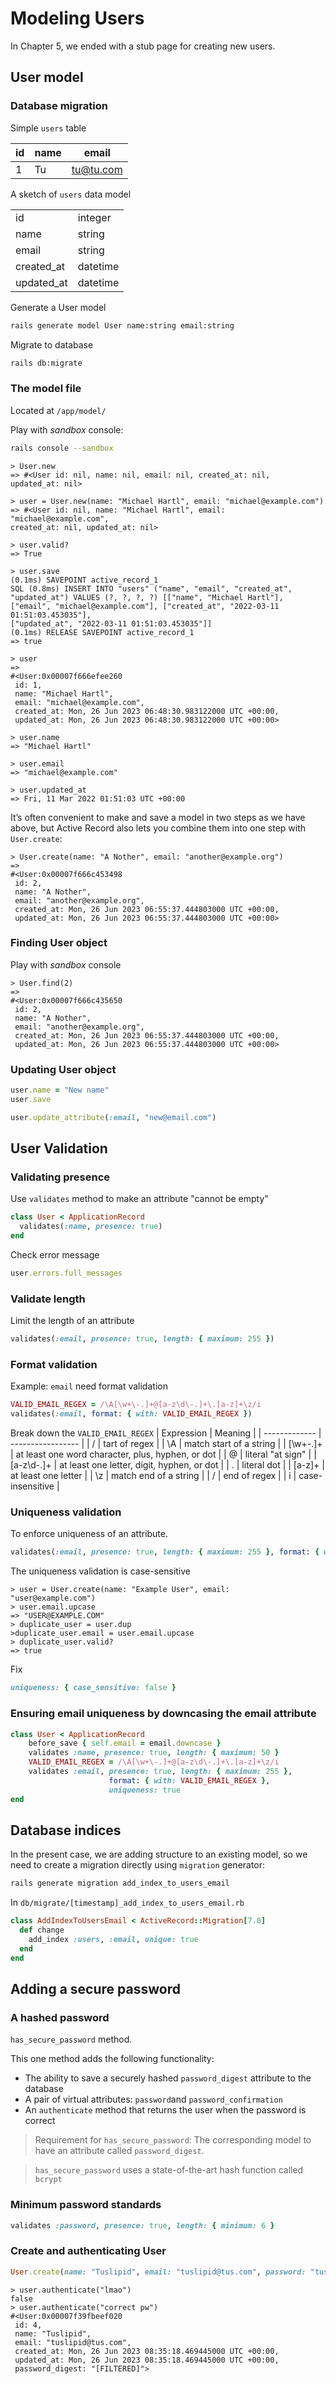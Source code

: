 # Modeling Users
In Chapter 5, we ended with a stub page for creating new users.

## User model
### Database migration
Simple `users` table

| id | name | email     |
| -- | ---- | --------- |
| 1  | Tu   | tu@tu.com |

A sketch of `users` data model

|               |           |
| ------------- | --------- |
| id            | integer   |
| name          | string    |
| email         | string    |
| created_at    | datetime  |
| updated_at    | datetime  |

Generate a User model
```bash
rails generate model User name:string email:string
```
Migrate to database
```bash
rails db:migrate
```
### The model file
Located at `/app/model/`

Play with *sandbox* console:
```bash
rails console --sandbox
```
```console
> User.new
=> #<User id: nil, name: nil, email: nil, created_at: nil,
updated_at: nil>

> user = User.new(name: "Michael Hartl", email: "michael@example.com")
=> #<User id: nil, name: "Michael Hartl", email:
"michael@example.com",
created_at: nil, updated_at: nil>

> user.valid?
=> True

> user.save
(0.1ms) SAVEPOINT active_record_1
SQL (0.8ms) INSERT INTO "users" ("name", "email", "created_at",
"updated_at") VALUES (?, ?, ?, ?) [["name", "Michael Hartl"],
["email", "michael@example.com"], ["created_at", "2022-03-11
01:51:03.453035"],
["updated_at", "2022-03-11 01:51:03.453035"]]
(0.1ms) RELEASE SAVEPOINT active_record_1
=> true

> user
=>
#<User:0x00007f666efee260
 id: 1,
 name: "Michael Hartl",
 email: "michael@example.com",
 created_at: Mon, 26 Jun 2023 06:48:30.983122000 UTC +00:00,
 updated_at: Mon, 26 Jun 2023 06:48:30.983122000 UTC +00:00>

> user.name
=> "Michael Hartl"

> user.email
=> "michael@example.com"

> user.updated_at
=> Fri, 11 Mar 2022 01:51:03 UTC +00:00
```
It’s often convenient to make and save a model
in two steps as we have above, but Active Record also lets you combine
them into one step with `User.create`:
```console
> User.create(name: "A Nother", email: "another@example.org")
=>
#<User:0x00007f666c453498
 id: 2,
 name: "A Nother",
 email: "another@example.org",
 created_at: Mon, 26 Jun 2023 06:55:37.444803000 UTC +00:00,
 updated_at: Mon, 26 Jun 2023 06:55:37.444803000 UTC +00:00>
```
### Finding User object
Play with *sandbox* console
```console
> User.find(2)
=>
#<User:0x00007f666c435650
 id: 2,
 name: "A Nother",
 email: "another@example.org",
 created_at: Mon, 26 Jun 2023 06:55:37.444803000 UTC +00:00,
 updated_at: Mon, 26 Jun 2023 06:55:37.444803000 UTC +00:00>
```
### Updating User object
```rb
user.name = "New name"
user.save

user.update_attribute(:email, "new@email.com")
```

## User Validation
### Validating presence
Use `validates` method to make an attribute "cannot be empty"
```rb
class User < ApplicationRecord
  validates(:name, presence: true)
end
```
Check error message
```rb
user.errors.full_messages
```
### Validate length
Limit the length of an attribute
```rb
validates(:email, presence: true, length: { maximum: 255 })
```
### Format validation
Example: `email` need format validation
```rb
VALID_EMAIL_REGEX = /\A[\w+\-.]+@[a-z\d\-.]+\.[a-z]+\z/i
validates(:email, format: { with: VALID_EMAIL_REGEX })
```
Break down the `VALID_EMAIL_REGEX`
| Expression    | Meaning           |
| ------------- | ----------------- |
| /             | tart of regex     |
| \A            | match start of a string   |
| [\w+\-.]+     | at least one word character, plus, hyphen, or dot |
| @             | literal "at sign" |
| [a-z\d\-.]+   | at least one letter, digit, hyphen, or dot    |
| \.            | literal dot       |
| [a-z]+        | at least one letter   |
| \z            | match end of a string |
| /             | end of regex      |
| i             | case-insensitive  |

### Uniqueness validation
To enforce uniqueness of an attribute.
```rb
validates(:email, presence: true, length: { maximum: 255 }, format: { with: VALID_EMAIL_REGEX }, uniqueness: true)
```
The uniqueness validation is case-sensitive
```console
> user = User.create(name: "Example User", email:
"user@example.com")
> user.email.upcase
=> "USER@EXAMPLE.COM"
> duplicate_user = user.dup
>duplicate_user.email = user.email.upcase
> duplicate_user.valid?
=> true
```
Fix
```rb
uniqueness: { case_sensitive: false }
```
### Ensuring email uniqueness by downcasing the email attribute
```rb
class User < ApplicationRecord
    before_save { self.email = email.downcase }
    validates :name, presence: true, length: { maximum: 50 }
    VALID_EMAIL_REGEX = /\A[\w+\-.]+@[a-z\d\-.]+\.[a-z]+\z/i
    validates :email, presence: true, length: { maximum: 255 },
                      format: { with: VALID_EMAIL_REGEX },
                      uniqueness: true
end
```

## Database indices
In the present case, we are adding structure to an existing model, so we
need to create a migration directly using `migration` generator:
```bash
rails generate migration add_index_to_users_email
```
In `db/migrate/[timestamp]_add_index_to_users_email.rb`
```rb
class AddIndexToUsersEmail < ActiveRecord::Migration[7.0]
  def change
    add_index :users, :email, unique: true
  end
end
```

## Adding a secure password
### A hashed password
`has_secure_password` method.

This one method adds the following functionality:
- The ability to save a securely hashed `password_digest` attribute to the
database
- A pair of virtual attributes: `password`and `password_confirmation`
- An `authenticate` method that returns the user when the password is
correct
> Requirement for `has_secure_password`: The corresponding model to have
> an attribute called `password_digest`.

> `has_secure_password` uses a state-of-the-art hash function called `bcrypt`

### Minimum password standards
```rb
validates :password, presence: true, length: { minimum: 6 }
```
### Create and authenticating User
```rb
User.create(name: "Tuslipid", email: "tuslipid@tus.com", password: "tuslipid", password_confirmation: "tuslipid")
```
```console
> user.authenticate("lmao")
false
> user.authenticate("correct pw")
#<User:0x00007f39fbeef020
 id: 4,
 name: "Tuslipid",
 email: "tuslipid@tus.com",
 created_at: Mon, 26 Jun 2023 08:35:18.469445000 UTC +00:00,
 updated_at: Mon, 26 Jun 2023 08:35:18.469445000 UTC +00:00,
 password_digest: "[FILTERED]">
```
